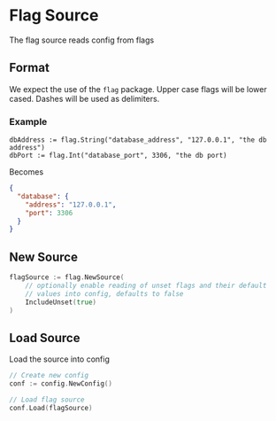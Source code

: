 # Flag Source

The flag source reads config from flags

## Format

We expect the use of the `flag` package. Upper case flags will be lower cased. Dashes will be used as delimiters.

### Example

```
dbAddress := flag.String("database_address", "127.0.0.1", "the db address")
dbPort := flag.Int("database_port", 3306, "the db port)
```

Becomes

```json
{
  "database": {
    "address": "127.0.0.1",
    "port": 3306
  }
}
```

## New Source

```go
flagSource := flag.NewSource(
	// optionally enable reading of unset flags and their default
	// values into config, defaults to false
	IncludeUnset(true)
)
```

## Load Source

Load the source into config

```go
// Create new config
conf := config.NewConfig()

// Load flag source
conf.Load(flagSource)
```

